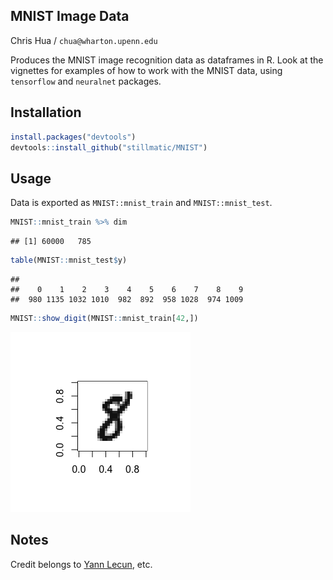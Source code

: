 
MNIST Image Data
----------------

Chris Hua / `chua@wharton.upenn.edu`

Produces the MNIST image recognition data as dataframes in R. Look at the vignettes for examples of how to work with the MNIST data, using `tensorflow` and `neuralnet` packages.

Installation
------------

``` r
install.packages("devtools")
devtools::install_github("stillmatic/MNIST")
```

Usage
-----

Data is exported as `MNIST::mnist_train` and `MNIST::mnist_test`.

``` r
MNIST::mnist_train %>% dim
```

    ## [1] 60000   785

``` r
table(MNIST::mnist_test$y)
```

    ## 
    ##    0    1    2    3    4    5    6    7    8    9 
    ##  980 1135 1032 1010  982  892  958 1028  974 1009

``` r
MNIST::show_digit(MNIST::mnist_train[42,])
```

![](README-unnamed-chunk-4-1.png)

Notes
-----

Credit belongs to [Yann Lecun](http://yann.lecun.com/exdb/mnist/), etc.
